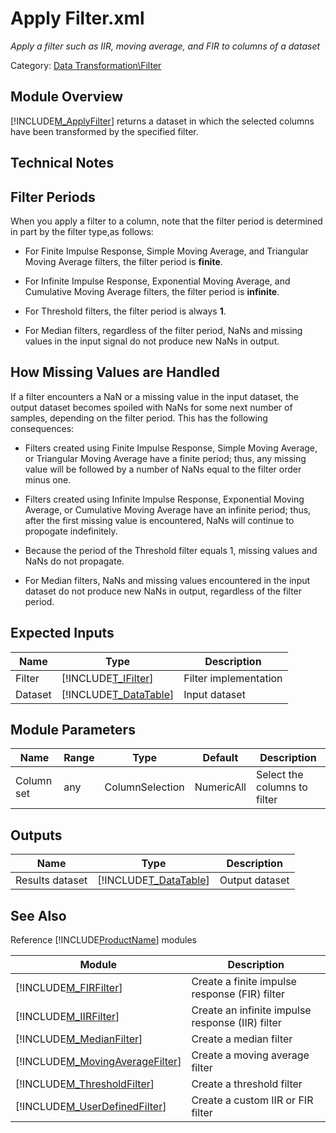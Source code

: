# Apply Filter.xml

*Apply a filter such as IIR, moving average, and FIR to columns of a dataset*

Category: [Data Transformation\Filter](529B4991-8A7F-4E12-8F36-51F9FACA4383)


## Module Overview
[!INCLUDE[M_ApplyFilter](Token\M_ApplyFilter.md)] returns a dataset in which the selected columns have been transformed by the specified filter.


## Technical Notes

## Filter Periods
When you apply a filter to a column, note that the filter period is determined in part by the filter type,as follows:


-   For Finite Impulse Response, Simple Moving Average, and Triangular Moving Average filters, the filter period is **finite**.

-   For Infinite Impulse Response, Exponential Moving Average, and Cumulative Moving Average filters, the filter period is **infinite**.

-   For Threshold filters, the filter period is always **1**.

-   For Median filters, regardless of the filter period, NaNs and missing values in the input signal do not produce new NaNs in output.


## How Missing Values are Handled
If a filter encounters a NaN or a missing value in the input dataset, the output dataset becomes spoiled with NaNs for some next number of samples, depending on the filter period. This has the following consequences:


-   Filters created using Finite Impulse Response, Simple Moving Average, or Triangular Moving Average have a finite period; thus, any missing value will be followed by a number of NaNs equal to the filter order minus one.

-   Filters created using Infinite Impulse Response, Exponential Moving Average, or Cumulative Moving Average have an infinite period; thus, after the first missing value is encountered, NaNs will continue to propogate indefinitely.

-   Because the period of the Threshold filter equals 1, missing values and NaNs do not propagate.

-   For Median filters, NaNs and missing values encountered in the input dataset do not produce new NaNs in output, regardless of the filter period.


## 
## Expected Inputs


|Name|Type|Description|
|--------|--------|---------------|
|Filter|[!INCLUDE[T_IFilter](Token\T_IFilter.md)]|Filter implementation|
|Dataset|[!INCLUDE[T_DataTable](Token\T_DataTable.md)]|Input dataset|


## Module Parameters


|Name|Range|Type|Default|Description|
|--------|---------|--------|-----------|---------------|
|Column set|any|ColumnSelection|NumericAll|Select the columns to filter|


## Outputs


|Name|Type|Description|
|--------|--------|---------------|
|Results dataset|[!INCLUDE[T_DataTable](Token\T_DataTable.md)]|Output dataset|


## See Also
Reference [!INCLUDE[ProductName](Token\ProductName.md)] modules



|Module|Description|
|----------|---------------|
|[!INCLUDE[M_FIRFilter](Token\M_FIRFilter.md)]|Create a finite impulse response (FIR) filter|
|[!INCLUDE[M_IIRFilter](Token\M_IIRFilter.md)]|Create an infinite impulse response (IIR) filter|
|[!INCLUDE[M_MedianFilter](Token\M_MedianFilter.md)]|Create a median filter|
|[!INCLUDE[M_MovingAverageFilter](Token\M_MovingAverageFilter.md)]|Create a moving average filter|
|[!INCLUDE[M_ThresholdFilter](Token\M_ThresholdFilter.md)]|Create a threshold filter|
|[!INCLUDE[M_UserDefinedFilter](Token\M_UserDefinedFilter.md)]|Create a custom IIR or FIR filter|



